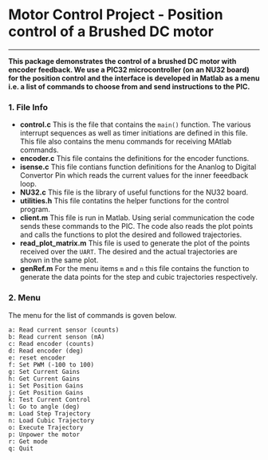 
# Motor Control Project - Position control of a Brushed DC motor
***
__This package demonstrates the control of a brushed DC motor with encoder feedback. We use a PIC32 microcontroller (on an NU32 board) for the position control and the interface is developed in Matlab as a menu i.e. a list of commands to choose from and send instructions to the PIC.__

### 1. File Info
* __control.c__
   This is the file that contains the `main()` function. The various interrupt sequences as well as timer initiations are defined in this file. This file also contains the menu commands for receiving MAtlab commands.
* __encoder.c__
   This file contains the definitions for the encoder functions.
* __isense.c__
   This file contians function definitions for the Ananlog to Digital Convertor Pin which reads the current values for the inner feeedback loop.
* __NU32.c__
   This file is the library of useful functions for the NU32 board.
* __utilities.h__
   This file contatins the helper functions for the control program.
* __client.m__
   This file is run in Matlab. Using serial communication the code sends these commands to the PIC. The code also reads the plot points and calls the functions to plot the desired and followed trajectories.
* __read_plot_matrix.m__
   This file is used to generate the plot of the points received over the `UART`. The desired and the actual trajectories are shown in the same plot.
* __genRef.m__
   For the menu items `m` and `n` this file contains the function to generate the data points for the step and cubic trajectories respectively.   


### 2. Menu
The menu for the list of commands is goven below.
```
a: Read current sensor (counts) 
b: Read current senson (mA) 
c: Read encoder (counts)        
d: Read encoder (deg)
e: reset encoder                
f: Set PWM (-100 to 100) 
g: Set Current Gains            
h: Get Current Gains
i: Set Position Gains
j: Get Position Gains
k: Test Current Control
l: Go to angle (deg)
m: Load Step Trajectory
n: Load Cubic Trajectory
o: Execute Trajectory
p: Unpower the motor
r: Get mode
q: Quit
```

